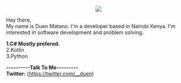 <p align="center">
  <img src="https://github.com/mafive/mafive/blob/main/Capture.PNG">
</p>

Hey there,<br/>
My name is Duen Matano. I'm a developer based in Nairobi Kenya. I'm interested in software development and problem solving.


**1.C# Mostly prefered.**<br/>
2.Kotlin<br/>
3.Python<br/>

**----------Talk To Me---------**<br/>
**Twitter:** (https://twitter.com/__duen)<br/>
